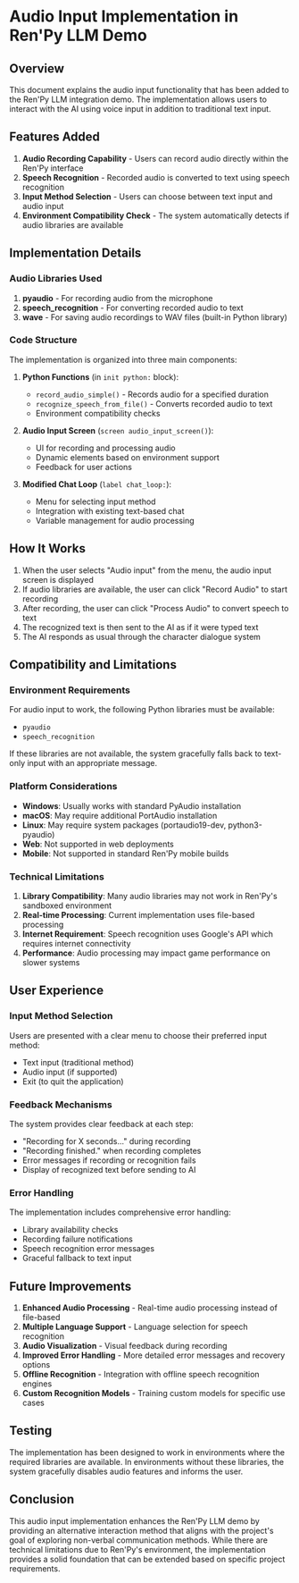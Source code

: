 # Audio Input Implementation in Ren'Py LLM Demo

## Overview

This document explains the audio input functionality that has been added to the Ren'Py LLM integration demo. The implementation allows users to interact with the AI using voice input in addition to traditional text input.

## Features Added

1. **Audio Recording Capability** - Users can record audio directly within the Ren'Py interface
2. **Speech Recognition** - Recorded audio is converted to text using speech recognition
3. **Input Method Selection** - Users can choose between text input and audio input
4. **Environment Compatibility Check** - The system automatically detects if audio libraries are available

## Implementation Details

### Audio Libraries Used

1. **pyaudio** - For recording audio from the microphone
2. **speech_recognition** - For converting recorded audio to text
3. **wave** - For saving audio recordings to WAV files (built-in Python library)

### Code Structure

The implementation is organized into three main components:

1. **Python Functions** (in `init python:` block):
   - `record_audio_simple()` - Records audio for a specified duration
   - `recognize_speech_from_file()` - Converts recorded audio to text
   - Environment compatibility checks

2. **Audio Input Screen** (`screen audio_input_screen()`):
   - UI for recording and processing audio
   - Dynamic elements based on environment support
   - Feedback for user actions

3. **Modified Chat Loop** (`label chat_loop:`):
   - Menu for selecting input method
   - Integration with existing text-based chat
   - Variable management for audio processing

## How It Works

1. When the user selects "Audio input" from the menu, the audio input screen is displayed
2. If audio libraries are available, the user can click "Record Audio" to start recording
3. After recording, the user can click "Process Audio" to convert speech to text
4. The recognized text is then sent to the AI as if it were typed text
5. The AI responds as usual through the character dialogue system

## Compatibility and Limitations

### Environment Requirements

For audio input to work, the following Python libraries must be available:
- `pyaudio`
- `speech_recognition`

If these libraries are not available, the system gracefully falls back to text-only input with an appropriate message.

### Platform Considerations

- **Windows**: Usually works with standard PyAudio installation
- **macOS**: May require additional PortAudio installation
- **Linux**: May require system packages (portaudio19-dev, python3-pyaudio)
- **Web**: Not supported in web deployments
- **Mobile**: Not supported in standard Ren'Py mobile builds

### Technical Limitations

1. **Library Compatibility**: Many audio libraries may not work in Ren'Py's sandboxed environment
2. **Real-time Processing**: Current implementation uses file-based processing
3. **Internet Requirement**: Speech recognition uses Google's API which requires internet connectivity
4. **Performance**: Audio processing may impact game performance on slower systems

## User Experience

### Input Method Selection

Users are presented with a clear menu to choose their preferred input method:
- Text input (traditional method)
- Audio input (if supported)
- Exit (to quit the application)

### Feedback Mechanisms

The system provides clear feedback at each step:
- "Recording for X seconds..." during recording
- "Recording finished." when recording completes
- Error messages if recording or recognition fails
- Display of recognized text before sending to AI

### Error Handling

The implementation includes comprehensive error handling:
- Library availability checks
- Recording failure notifications
- Speech recognition error messages
- Graceful fallback to text input

## Future Improvements

1. **Enhanced Audio Processing** - Real-time audio processing instead of file-based
2. **Multiple Language Support** - Language selection for speech recognition
3. **Audio Visualization** - Visual feedback during recording
4. **Improved Error Handling** - More detailed error messages and recovery options
5. **Offline Recognition** - Integration with offline speech recognition engines
6. **Custom Recognition Models** - Training custom models for specific use cases

## Testing

The implementation has been designed to work in environments where the required libraries are available. In environments without these libraries, the system gracefully disables audio features and informs the user.

## Conclusion

This audio input implementation enhances the Ren'Py LLM demo by providing an alternative interaction method that aligns with the project's goal of exploring non-verbal communication methods. While there are technical limitations due to Ren'Py's environment, the implementation provides a solid foundation that can be extended based on specific project requirements.